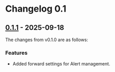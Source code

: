 # Changelog 0.1

## [0.1.1](https://github.com/project-cdim/set-up-tools/compare/v0.1.0...v0.1.1) - 2025-09-18

The changes from v0.1.0 are as follows:

### Features

- Added forward settings for Alert management.
